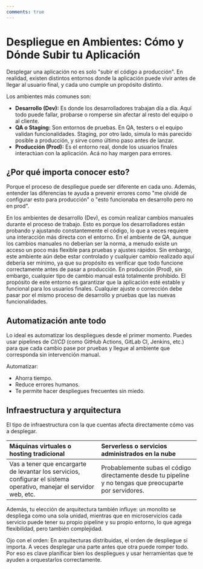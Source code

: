 ```yaml
---
comments: true 
---
```

# Despliegue en Ambientes: Cómo y Dónde Subir tu Aplicación

Desplegar una aplicación no es solo "subir el código a producción". En realidad, existen distintos entornos donde la aplicación puede vivir antes de llegar al usuario final, y cada uno cumple un propósito distinto.

Los ambientes más comunes son:

* **Desarrollo (Dev):** Es donde los desarrolladores trabajan día a día. Aquí todo puede fallar, probarse o romperse sin afectar al resto del equipo o al cliente.
* **QA o Staging:** Son entornos de pruebas. En QA, testers o el equipo validan funcionalidades. Staging, por otro lado, simula lo más parecido posible a producción, y sirve como último paso antes de lanzar.
* **Producción (Prod):** Es el entorno real, donde los usuarios finales interactúan con la aplicación. Acá no hay margen para errores.

## ¿Por qué importa conocer esto?

Porque el proceso de despliegue puede ser diferente en cada uno. Además, entender las diferencias te ayuda a prevenir errores como "me olvidé de configurar esto para producción" o "esto funcionaba en desarrollo pero no en prod".

En los ambientes de desarrollo (Dev), es común realizar cambios manuales durante el proceso de trabajo. Esto es porque los desarrolladores están probando y ajustando constantemente el código, lo que a veces requiere una interacción más directa con el entorno. En el ambiente de QA, aunque los cambios manuales no deberían ser la norma, a menudo existe un acceso un poco más flexible para pruebas y ajustes rápidos. Sin embargo, este ambiente aún debe estar controlado y cualquier cambio realizado aquí debería ser mínimo, ya que su propósito es verificar que todo funcione correctamente antes de pasar a producción. En producción (Prod), sin embargo, cualquier tipo de cambio manual está totalmente prohibido. El propósito de este entorno es garantizar que la aplicación esté estable y funcional para los usuarios finales. Cualquier ajuste o corrección debe pasar por el mismo proceso de desarrollo y pruebas que las nuevas funcionalidades.

## Automatización ante todo

Lo ideal es automatizar los despliegues desde el primer momento. Puedes usar pipelines de $CI/CD$ (como GitHub Actions, GitLab CI, Jenkins, etc.) para que cada cambio pase por pruebas y llegue al ambiente que corresponda sin intervención manual.

Automatizar:
* Ahorra tiempo.
* Reduce errores humanos.
* Te permite hacer despliegues frecuentes sin miedo.

## Infraestructura y arquitectura

El tipo de infraestructura con la que cuentas afecta directamente cómo vas a desplegar.

| Máquinas virtuales o hosting tradicional | Serverless o servicios administrados en la nube |
| :--- | :--- |
| Vas a tener que encargarte de levantar los servicios, configurar el sistema operativo, manejar el servidor web, etc. | Probablemente subas el código directamente desde tu pipeline y no tengas que preocuparte por servidores. |

Además, tu elección de arquitectura también influye: un monolito se despliega como una sola unidad, mientras que en microservicios cada servicio puede tener su propio pipeline y su propio entorno, lo que agrega flexibilidad, pero también complejidad.

Ojo con el orden: En arquitecturas distribuidas, el orden de despliegue sí importa. A veces desplegar una parte antes que otra puede romper todo. Por eso es clave planificar bien los despliegues y usar herramientas que te ayuden a orquestarlos correctamente.
